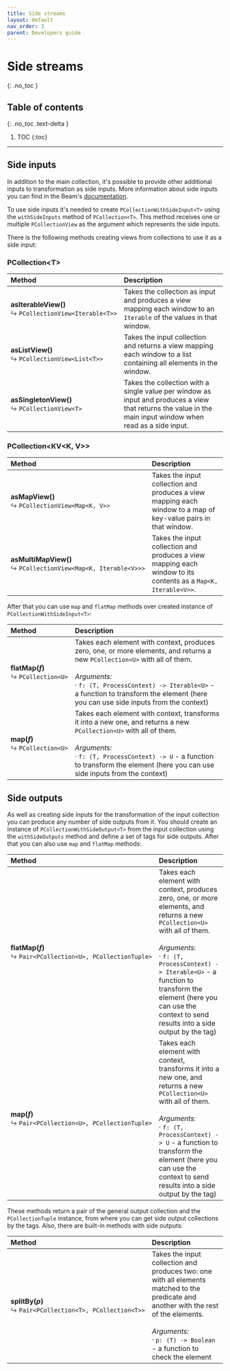 ```yaml
---
title: Side streams
layout: default
nav_order: 3
parent: Developers guide
---
```


# Side streams
{: .no_toc }

## Table of contents
{: .no_toc .text-delta }

1. TOC
{:toc}

---

## Side inputs

In addition to the main collection, it's possible to provide other additional inputs to transformation as side inputs.
More information about side inputs you can find in the Beam's
[documentation](https://beam.apache.org/documentation/programming-guide/#side-inputs).

To use side inputs it's needed to create `PCollectionWithSideInput<T>` using the `withSideInputs` method of `PCollection<T>`.
This method receives one or multiple `PCollectionView` as the argument which represents the side inputs.

There is the following methods creating views from collections to use it as a side input:

<h3>PCollection&lt;T&gt;</h3>

| Method | Description |
|:--|:--|
| **asIterableView()**<br /><small>↪️</small>&nbsp;<code>PCollectionView&lt;Iterable&lt;T&gt;&gt;</code> | Takes the collection as input and produces a view mapping each window to an `Iterable` of the values in that window. |
| **asListView()**<br /><small>↪️</small>&nbsp;<code>PCollectionView&lt;List&lt;T&gt;&gt;</code> | Takes the input collection and returns a view mapping each window to a list containing all elements in the window. |
| **asSingletonView()**<br /><small>↪️</small>&nbsp;<code>PCollectionView&lt;T&gt;</code> | Takes the collection with a single value per window as input and produces a view that returns the value in the main input window when read as a side input. |

<h3>PCollection&lt;KV&lt;K,&nbsp;V&gt;&gt;</h3>

| Method | Description |
|:--|:--|
| **asMapView()**<br /><small>↪️</small>&nbsp;<code>PCollectionView&lt;Map&lt;K,&nbsp;V&gt;&gt;</code> | Takes the input collection and produces a view mapping each window to a map of key-value pairs in that window. |
| **asMultiMapView()**<br /><small>↪️</small>&nbsp;<code>PCollectionView&lt;Map&lt;K,&nbsp;Iterable&lt;V&gt;&gt;&gt;</code> | Takes the input collection and produces a view mapping each window to its contents as a `Map<K, Iterable<V>>`. |

After that you can use `map` and `flatMap` methods over created instance of `PCollectionWithSideInput<T>`:

| Method | Description |
|:--|:--|
| **flatMap(_f_)**<br /><small>↪️</small>&nbsp;<code>PCollection&lt;U&gt;</code> | Takes each element with context, produces zero, one, or more elements, and returns a new `PCollection<U>` with all of them.<br /><br />_Arguments:_<br />·&nbsp;`f: (T, ProcessContext) -> Iterable<U>` - a function to transform the element (here you can use side inputs from the context) |
| **map(_f_)**<br /><small>↪️</small>&nbsp;<code>PCollection&lt;U&gt;</code> | Takes each element with context, transforms it into a new one, and returns a new `PCollection<U>` with all of them.<br /><br />_Arguments:_<br />·&nbsp;`f: (T, ProcessContext) -> U` - a function to transform the element (here you can use side inputs from the context) |

## Side outputs

As well as creating side inputs for the transformation of the input collection you can produce any number of side outputs from it.
You should create an instance of `PCollectionWithSideOutput<T>` from the input collection using the `withSideOutputs` method
and define a set of tags for side outputs. After that you can also use `map` and `flatMap` methods:

| Method | Description |
|:--|:--|
| **flatMap(_f_)**<br /><small>↪️</small>&nbsp;<code>Pair&lt;PCollection&lt;U&gt;,&nbsp;PCollectionTuple&gt;</code> | Takes each element with context, produces zero, one, or more elements, and returns a new `PCollection<U>` with all of them.<br /><br />_Arguments:_<br />·&nbsp;`f: (T, ProcessContext) -> Iterable<U>` - a function to transform the element (here you can use the context to send results into a side output by the tag) |
| **map(_f_)**<br /><small>↪️</small>&nbsp;<code>Pair&lt;PCollection&lt;U&gt;,&nbsp;PCollectionTuple&gt;</code> | Takes each element with context, transforms it into a new one, and returns a new `PCollection<U>` with all of them.<br /><br />_Arguments:_<br />·&nbsp;`f: (T, ProcessContext) -> U` - a function to transform the element (here you can use the context to send results into a side output by the tag) |

These methods return a pair of the general output collection and the `PCollectionTuple` instance, from where you can get
side output collections by the tags. Also, there are built-in methods with side outputs:

| Method | Description |
|:--|:--|
| **splitBy(_p_)**<br /><small>↪️</small>&nbsp;<code>Pair&lt;PCollection&lt;T&gt;,&nbsp;PCollection&lt;T&gt;&gt;</code> | Takes the input collection and produces two: one with all elements matched to the predicate and another with the rest of the elements.<br /><br />_Arguments:_<br />·&nbsp;`p: (T) -> Boolean` - a function to check the element |
